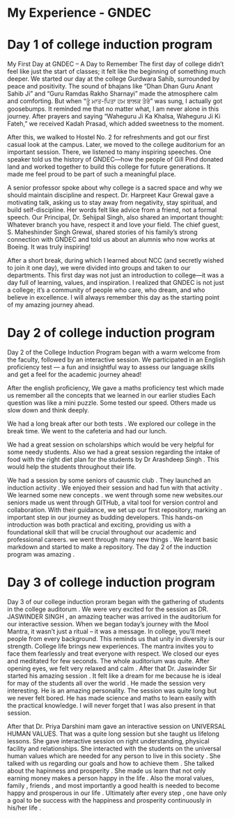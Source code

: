 # My Experience - GNDEC

# Day 1 of college induction program

My First Day at GNDEC – A Day to Remember
The first day of college didn’t feel like just the start of classes; it felt like the beginning of something much deeper. We started our day at the college Gurdwara Sahib, surrounded by peace and positivity. The sound of bhajans like “Dhan Dhan Guru Anant Sahib Ji” and “Guru Ramdas Rakho Sharnayi” made the atmosphere calm and comforting. But when “ਤੂੰ ਮਾਤ-ਪਿਤਾ ਹਮ ਬਾਲਕ ਤੇਰੇ” was sung, I actually got goosebumps. It reminded me that no matter what, I am never alone in this journey. After prayers and saying “Waheguru Ji Ka Khalsa, Waheguru Ji Ki Fateh,” we received Kadah Prasad, which added sweetness to the moment.

After this, we walked to Hostel No. 2 for refreshments and got our first casual look at the campus. Later, we moved to the college auditorium for an important session. There, we listened to many inspiring speeches. One speaker told us the history of GNDEC—how the people of Gill Pind donated land and worked together to build this college for future generations. It made me feel proud to be part of such a meaningful place.

A senior professor spoke about why college is a sacred space and why we should maintain discipline and respect. Dr. Harpreet Kaur Grewal gave a motivating talk, asking us to stay away from negativity, stay spiritual, and build self-discipline. Her words felt like advice from a friend, not a formal speech. Our Principal, Dr. Sehijpal Singh, also shared an important thought: Whatever branch you have, respect it and love your field. The chief guest, S. Maheshinder Singh Grewal, shared stories of his family’s strong connection with GNDEC and told us about an alumnis who now works at Boeing. It was truly inspiring!

After a short break, during which I learned about NCC (and secretly wished to join it one day), we were divided into groups and taken to our departments.
This first day was not just an introduction to college—it was a day full of learning, values, and inspiration. I realized that GNDEC is not just a college; it’s a community of people who care, who dream, and who believe in excellence. I will always remember this day as the starting point of my amazing journey ahead.



# Day 2 of college induction program
Day 2 of the College Induction Program began with a warm welcome from the faculty, followed by an interactive session.
We participated in an English proficiency test — a fun and insightful way to assess our language skills and get a feel for the academic journey ahead!

After the english proficiency, We gave a maths proficiency test  which made us remember all the concepts that we learned in our earlier studies Each question was like a mini puzzle. Some tested our speed.  Others made us slow down and think deeply. 

We had a long break after our both tests . We explored our college in the break time. We went to the cafeteria and had our lunch. 

We had a great session on scholarships which would be very helpful for some needy students. Also we had a great session regarding the intake of food with the right diet plan for the students by Dr Arashdeep Singh . This would help the students throughout their life.

We had a session by some seniors of causmic club . They launched an induction activity . We enjoyed their session and had fun with that activity . We learned some new concepts . we went through some new websites.our seniors made us went through GITHub, a vital tool for version control and collaboration. With their guidance, we set up our first repository, marking an important step in our journey as budding developers. This hands-on introduction was both practical and exciting, providing us with a foundational skill that will be crucial throughout our academic and professional careers. we went through many new things . We learnt basic markdown and started to make a repository. 
The day 2 of the induction program was amazing .

# Day 3 of college induction program 
Day 3 of our college induction proram began with the gathering of students in the college auditorum . We were very excited for the session as DR. JASWINDER SINGH , an amazing teacher was arrived in the auditorium for our interactive session. When we began today’s journey with the Mool Mantra, it wasn’t just a ritual – it was a message. In college, you’ll meet people from every background. This reminds us that unity in diversity is our strength. College life brings new experiences. The mantra invites you to face them fearlessly and treat everyone with respect. We closed our eyes and meditated for few seconds. The whole auditorium was quite. After opening eyes, we felt very relaxed and calm . After that Dr. Jaswinder Sir started his amazing session . It felt like a dream for me because he is ideal for may of the students all over the world . He made the session very interesting. He is an amazing personality. The session was quite long but we never felt bored. He has made science and maths to learn easily with the practical knowledge. I will never forget that I was also present in that session. 

After that Dr. Priya Darshini mam gave an interactive session on UNIVERSAL HUMAN VALUES. That was a quite long session but she taught us lifelong lessons. 
She gave interactive session on right understanding, physical facility and relationships. She interacted with the students on the universal human values which are needed for any person to live in this society . She talked with us regarding our goals and how to achieve them . She talked about the hapinness and prosperity . She made us learn that not only earning money makes a person happy in the life . Also the moral values, family , friends , and most importantly a good health is needed to become happy and prosperous in our life . Ultimately after every step , one have only a goal to be success with the happiness and prosperity continuously in his/her life . 
